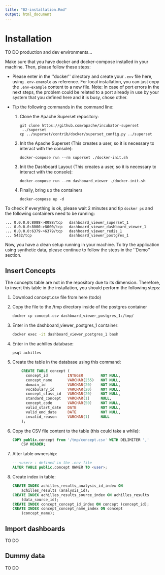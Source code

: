 ```yaml
---
title: "02-installation.Rmd"
output: html_document
---
```




# Installation

TO DO production and dev environments...

Make sure that you have docker and docker-compose installed in your machine. Then, please follow these steps:

- Please enter in the ''docker'' directory and create your `.env` file here, using `.env-example` as reference. For local installation, you can just copy the `.env-example` content to a new file. Note: In case of port errors in the next steps, the problem could be related to a port already in use by your system that you defined here and it is busy, chose other.

- Tip the following commands in the command line:

    1. Clone the Apache Superset repository:
    
        ```
        git clone https://github.com/apache/incubator-superset
         ../superset
        cp ../superset/contrib/docker/superset_config.py ../superset
        ```
        
    2. Init the Apache Superset (This creates a user, so it is necessary to interact with the console):
    
        ```
        docker-compose run --rm superset ./docker-init.sh
        ```
        
    3. Init the Dashboard Layout  (This creates a user, so it is necessary to interact with the console):
    
        ```
        docker-compose run --rm dashboard_viewer ./docker-init.sh
        ```
        
    4. Finally, bring up the containers 
    
        ```
        docker-compose up -d
        ```
        
To check if everything is ok, please wait 2 minutes and tip `docker ps` and the following containers need to be running: 
```
... 0.0.0.0:8088->8088/tcp   dashboard_viewer_superset_1
... 0.0.0.0:8000->8000/tcp   dashboard_viewer_dashboard_viewer_1
... 0.0.0.0:6379->6379/tcp   dashboard_viewer_redis_1
... 5432/tcp                 dashboard_viewer_postgres_1
```

Now, you have a clean setup running in your machine. To try the application using synthetic data, please continue to follow the steps in the ''Demo'' section.

## Insert Concepts

The concepts table are not in the repository due to its dimension. Therefore, to insert this table in the installation, you should perform the following steps:

1. Download concept.csv file from here (todo)

2. Copy the file to the /tmp directory inside of the postgres container

    ```sh
    docker cp concept.csv dashboard_viewer_postgres_1:/tmp/
    ```
    
3. Enter in the dashboard_viewer_postgres_1 container:

    ```sh
    docker exec -it dashboard_viewer_postgres_1 bash
    ```
    
4. Enter in the achilles database:

    ```
    psql achilles
    ```
    
5. Create the table in the database using this command:

    ```sql
        CREATE TABLE concept (
          concept_id         INTEGER        NOT NULL,
          concept_name       VARCHAR(255)   NOT NULL,
          domain_id          VARCHAR(20)    NOT NULL,
          vocabulary_id      VARCHAR(20)    NOT NULL,
          concept_class_id   VARCHAR(20)    NOT NULL,
          standard_concept   VARCHAR(1)     NULL,
          concept_code       VARCHAR(50)    NOT NULL,
          valid_start_date   DATE           NOT NULL,
          valid_end_date     DATE           NOT NULL,
          invalid_reason     VARCHAR(1)     NULL
        );
    ```
    
6. Copy the CSV file content to the table (this could take a while):

    ```sql
    COPY public.concept from '/tmp/concept.csv' WITH DELIMITER ','
        CSV HEADER;
    ```

7. Alter table ownership:

    ```sql
    -- <user> : defined in the .env file
    ALTER TABLE public.concept OWNER TO <user>;
    ```

8. Create index in table:

    ```sql
    CREATE INDEX achilles_results_analysis_id_index ON 
        achilles_results (analysis_id);
    CREATE INDEX achilles_results_source_index ON achilles_results 
        (data_source_id);
    CREATE INDEX concept_concept_id_index ON concept (concept_id);
    CREATE INDEX concept_concept_name_index ON concept 
        (concept_name);
    ```
    

## Import dashboards

TO DO

## Dummy data

TO DO
    
